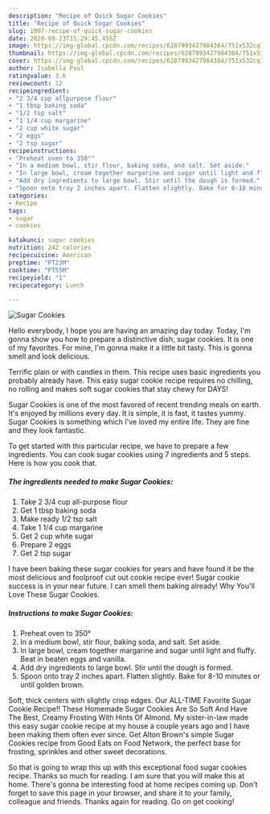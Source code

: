 ```yaml
---
description: "Recipe of Quick Sugar Cookies"
title: "Recipe of Quick Sugar Cookies"
slug: 1007-recipe-of-quick-sugar-cookies
date: 2020-09-23T15:29:45.455Z
image: https://img-global.cpcdn.com/recipes/6287993427984384/751x532cq70/sugar-cookies-recipe-main-photo.jpg
thumbnail: https://img-global.cpcdn.com/recipes/6287993427984384/751x532cq70/sugar-cookies-recipe-main-photo.jpg
cover: https://img-global.cpcdn.com/recipes/6287993427984384/751x532cq70/sugar-cookies-recipe-main-photo.jpg
author: Isabella Paul
ratingvalue: 3.6
reviewcount: 12
recipeingredient:
- "2 3/4 cup allpurpose flour"
- "1 tbsp baking soda"
- "1/2 tsp salt"
- "1 1/4 cup margarine"
- "2 cup white sugar"
- "2 eggs"
- "2 tsp sugar"
recipeinstructions:
- "Preheat oven to 350°"
- "In a medium bowl, stir flour, baking soda, and salt. Set aside."
- "In large bowl, cream together margarine and sugar until light and fluffy. Beat in beaten eggs and vanilla."
- "Add dry ingredients to large bowl. Stir until the dough is formed."
- "Spoon onto tray 2 inches apart. Flatten slightly. Bake for 8-10 minutes or until golden brown."
categories:
- Recipe
tags:
- sugar
- cookies

katakunci: sugar cookies 
nutrition: 242 calories
recipecuisine: American
preptime: "PT23M"
cooktime: "PT55M"
recipeyield: "1"
recipecategory: Lunch

---
```



![Sugar Cookies](https://img-global.cpcdn.com/recipes/6287993427984384/751x532cq70/sugar-cookies-recipe-main-photo.jpg)

Hello everybody, I hope you are having an amazing day today. Today, I'm gonna show you how to prepare a distinctive dish, sugar cookies. It is one of my favorites. For mine, I'm gonna make it a little bit tasty. This is gonna smell and look delicious.

Terrific plain or with candies in them. This recipe uses basic ingredients you probably already have. This easy sugar cookie recipe requires no chilling, no rolling and makes soft sugar cookies that stay chewy for DAYS!

Sugar Cookies is one of the most favored of recent trending meals on earth. It's enjoyed by millions every day. It is simple, it is fast, it tastes yummy. Sugar Cookies is something which I've loved my entire life. They are fine and they look fantastic.


To get started with this particular recipe, we have to prepare a few ingredients. You can cook sugar cookies using 7 ingredients and 5 steps. Here is how you cook that.

<!--inarticleads1-->

##### The ingredients needed to make Sugar Cookies:

1. Take 2 3/4 cup all-purpose flour
1. Get 1 tbsp baking soda
1. Make ready 1/2 tsp salt
1. Take 1 1/4 cup margarine
1. Get 2 cup white sugar
1. Prepare 2 eggs
1. Get 2 tsp sugar


I have been baking these sugar cookies for years and have found it be the most delicious and foolproof cut out cookie recipe ever! Sugar cookie success is in your near future. I can smell them baking already! Why You&#39;ll Love These Sugar Cookies. 

<!--inarticleads2-->

##### Instructions to make Sugar Cookies:

1. Preheat oven to 350°
1. In a medium bowl, stir flour, baking soda, and salt. Set aside.
1. In large bowl, cream together margarine and sugar until light and fluffy. Beat in beaten eggs and vanilla.
1. Add dry ingredients to large bowl. Stir until the dough is formed.
1. Spoon onto tray 2 inches apart. Flatten slightly. Bake for 8-10 minutes or until golden brown.


Soft, thick centers with slightly crisp edges. Our ALL-TIME Favorite Sugar Cookie Recipe!! These Homemade Sugar Cookies Are So Soft And Have The Best, Creamy Frosting With Hints Of Almond. My sister-in-law made this easy sugar cookie recipe at my house a couple years ago and I have been making them often ever since. Get Alton Brown&#39;s simple Sugar Cookies recipe from Good Eats on Food Network, the perfect base for frosting, sprinkles and other sweet decorations. 

So that is going to wrap this up with this exceptional food sugar cookies recipe. Thanks so much for reading. I am sure that you will make this at home. There's gonna be interesting food at home recipes coming up. Don't forget to save this page in your browser, and share it to your family, colleague and friends. Thanks again for reading. Go on get cooking!
